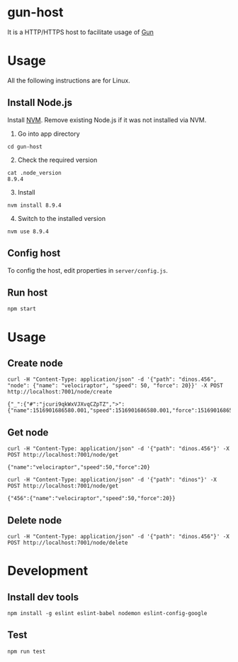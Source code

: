 # gun-host
It is a HTTP/HTTPS host to facilitate usage of [Gun](http://gun.js.org) 

# Usage
All the following instructions are for Linux.

## Install Node.js
Install [NVM](https://github.com/creationix/nvm). Remove existing Node.js if it was not installed via NVM.
1. Go into app directory
```
cd gun-host
```
2. Check the required version
```
cat .node_version 
8.9.4
```
3. Install
```
nvm install 8.9.4
```
4. Switch to the installed version
```
nvm use 8.9.4
``` 

## Config host
To config the host, edit properties in `server/config.js`.

## Run host
```
npm start
```

# Usage

## Create node
```
curl -H "Content-Type: application/json" -d '{"path": "dinos.456", "node": {"name": "velociraptor", "speed": 50, "force": 20}}' -X POST http://localhost:7001/node/create 

{"_":{"#":"jcuri9qkWxVJXvqCZpTZ",">":{"name":1516901686580.001,"speed":1516901686580.001,"force":1516901686580.001}},"name":"velociraptor","speed":50,"force":20}
```
## Get node
```
curl -H "Content-Type: application/json" -d '{"path": "dinos.456"}' -X POST http://localhost:7001/node/get

{"name":"velociraptor","speed":50,"force":20}
```
```
curl -H "Content-Type: application/json" -d '{"path": "dinos"}' -X POST http://localhost:7001/node/get

{"456":{"name":"velociraptor","speed":50,"force":20}}
```
## Delete node
```
curl -H "Content-Type: application/json" -d '{"path": "dinos.456"}' -X POST http://localhost:7001/node/delete
```

# Development

## Install dev tools
```
npm install -g eslint eslint-babel nodemon eslint-config-google
```

## Test
```
npm run test
```
